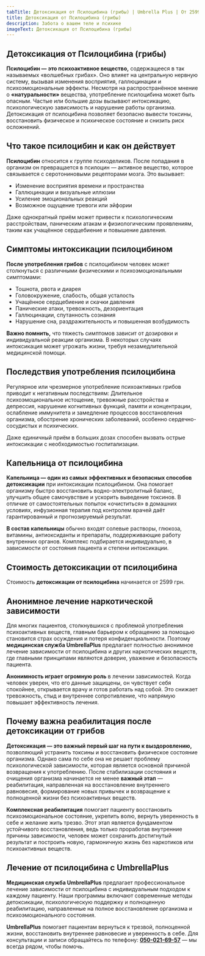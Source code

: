 ```yaml
---
tabTitle: Детоксикация от Псилоцибина (грибы) | Umbrella Plus | От 2599 грн
title: Детоксикация от Псилоцибина (грибы)
description: Забота о вашем теле и психике
imageText: Детоксикация от Псилоцибина (грибы)
---
```


## Детоксикация от Псилоцибина (грибы)

**Псилоцибин — это психоактивное вещество,** содержащееся в так называемых «волшебных грибах». Оно влияет на центральную нервную систему, вызывая изменения восприятия, галлюцинации и психоэмоциональные эффекты. Несмотря на распространённое мнение о **«натуральности»** вещества, употребление псилоцибина может быть опасным. Частые или большие дозы вызывают интоксикацию, психологическую зависимость и нарушение работы организма. Детоксикация от псилоцибина позволяет безопасно вывести токсины, восстановить физическое и психическое состояние и снизить риск осложнений.

## Что такое псилоцибин и как он действует

**Псилоцибин** относится к группе психоделиков. После попадания в организм он превращается в псилоцин — активное вещество, которое связывается с серотониновыми рецепторами мозга. Это вызывает:

* Изменение восприятия времени и пространства
* Галлюцинации и визуальные иллюзии
* Усиление эмоциональных реакций
* Возможное ощущение тревоги или эйфории

Даже однократный приём может привести к психологическим расстройствам, паническим атакам и физиологическим проявлениям, таким как учащённое сердцебиение и повышение давления.

## Симптомы интоксикации псилоцибином

**После употребления грибов** с псилоцибином человек может столкнуться с различными физическими и психоэмоциональными симптомами:

* Тошнота, рвота и диарея
* Головокружение, слабость, общая усталость
* Учащённое сердцебиение и скачки давления
* Панические атаки, тревожность, дезориентация
* Галлюцинации, спутанность сознания
* Нарушение сна, раздражительность и повышенная возбудимость

**Важно помнить,** что тяжесть симптомов зависит от дозировки и индивидуальной реакции организма. В некоторых случаях интоксикация может угрожать жизни, требуя незамедлительной медицинской помощи.

## Последствия употребления псилоцибина

Регулярное или чрезмерное употребление психоактивных грибов приводит к негативным последствиям: Длительное психоэмоциональное истощение, тревожные расстройства и депрессия, нарушение когнитивных функций, памяти и концентрации, ослабление иммунитета и замедление процессов восстановления организма, обострение хронических заболеваний, особенно сердечно-сосудистых и психических.

Даже единичный приём в больших дозах способен вызвать острые интоксикации с необходимостью госпитализации.

## Капельница от псилоцибина

**Капельница — один из самых эффективных и безопасных способов детоксикации** при интоксикации псилоцибином. Она помогает организму быстро восстановить водно-электролитный баланс, улучшить общее самочувствие и ускорить выведение токсинов. В отличие от самостоятельных попыток «очиститься» в домашних условиях, инфузионная терапия под контролем врачей даёт гарантированный и прогнозируемый результат.

**В состав капельницы** обычно входят солевые растворы, глюкоза, витамины, антиоксиданты и препараты, поддерживающие работу внутренних органов. Комплекс подбирается индивидуально, в зависимости от состояния пациента и степени интоксикации.

## Стоимость детоксикации от псилоцибина

Стоимость **детоксикации от псилоцибина** начинается от 2599 грн.

## Анонимное лечение наркотической зависимости

Для многих пациентов, столкнувшихся с проблемой употребления психоактивных веществ, главным барьером к обращению за помощью становится страх осуждения и потеря конфиденциальности. Поэтому **медицинская служба UmbrellaPlus** предлагает полностью анонимное лечение зависимости от псилоцибина и других наркотических веществ, где главными принципами являются доверие, уважение и безопасность пациента.

**Анонимность играет огромную роль** в лечении зависимостей. Когда человек уверен, что его данные защищены, он чувствует себя спокойнее, открывается врачу и готов работать над собой. Это снижает тревожность, стыд и внутреннее сопротивление, что напрямую повышает эффективность лечения.

## Почему важна реабилитация после детоксикации от грибов

**Детоксикация — это важный первый шаг на пути к выздоровлению,** позволяющий устранить токсины и восстановить физическое состояние организма. Однако сама по себе она не решает проблему психологической зависимости, которая является основной причиной возвращения к употреблению. После стабилизации состояния и очищения организма начинается не менее **важный этап** — реабилитация, направленная на восстановление внутреннего равновесия, формирование новых привычек и возвращение к полноценной жизни без психоактивных веществ.

**Комплексная реабилитация** помогает пациенту восстановить психоэмоциональное состояние, укрепить волю, вернуть уверенность в себе и желание жить трезво. Этот этап является фундаментом устойчивого восстановления, ведь только проработав внутренние причины зависимости, человек может сохранить достигнутый результат и построить новую, гармоничную жизнь без наркотиков или психоактивных веществ.

## Лечение от псилоцибина с UmbrellaPlus

**Медицинская служба UmbrellaPlus** предлагает профессиональное лечение зависимости от псилоцибина с индивидуальным подходом к каждому пациенту. Наши программы включают современные методы детоксикации, психологическую поддержку и полноценную реабилитацию, направленные на полное восстановление организма и психоэмоционального состояния.

**UmbrellaPlus** помогает пациентам вернуться к трезвой, полноценной жизни, восстановить внутреннее равновесие и уверенность в себе. Для консультации и записи обращайтесь по телефону: **[050-021-69-57](tel:0500216957)** — мы всегда рядом, чтобы помочь.
